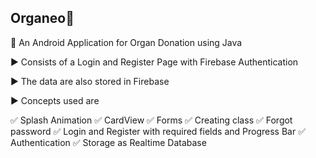 ## Organeo:iphone:

:beginner: An Android Application for Organ Donation using Java


:arrow_forward: Consists of a Login and Register Page with Firebase Authentication

:arrow_forward: The data are also stored in Firebase

▶️ Concepts used are

✅ Splash Animation
✅ CardView
✅ Forms
✅ Creating class
✅ Forgot password
✅ Login and Register with required fields and Progress Bar
✅ Authentication
✅ Storage as Realtime Database
